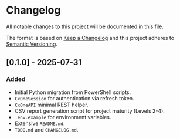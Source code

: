 # Changelog

All notable changes to this project will be documented in this file.

The format is based on [Keep a Changelog](https://keepachangelog.com/en/1.1.0/)
and this project adheres to [Semantic Versioning](https://semver.org/spec/v2.0.0.html).

## [0.1.0] - 2025-07-31
### Added
- Initial Python migration from PowerShell scripts.
- `CxOneSession` for authentication via refresh token.
- `CxOneAPI` minimal REST helper.
- CSV report generation script for project maturity (Levels 2-4).
- `.env.example` for environment variables.
- Extensive `README.md`.
- `TODO.md` and `CHANGELOG.md`.
